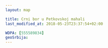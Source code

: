 ```yaml
---
layout: map

title: Crni bor u Petkovskoj mahali
last_modified_at: 2018-05-23T23:37:54+02:00

WDPA: [555589834]
geoSrbija:
---
```

